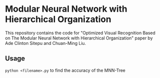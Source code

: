 # Modular Neural Network with Hierarchical Organization

This repository contains the code for "Optimized Visual Recognition Based on The Modular Neural Network with Hierarchical Organization" paper by Ade Clinton Sitepu and Chuan-Ming Liu.

## Usage
```python <filename>.py``` to find the accuracy of the MNN-Tree
